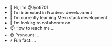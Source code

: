 - 👋 Hi, I’m @Jyoti701
- 👀 I’m interested in Frontend development
- 🌱 I’m currently learning Mern stack development
- 💞️ I’m looking to collaborate on ...
- 📫 How to reach me ...
- 😄 Pronouns: ...
- ⚡ Fun fact: ...

<!---
Jyoti701/Jyoti701 is a ✨ special ✨ repository because its `README.md` (this file) appears on your GitHub profile.
You can click the Preview link to take a look at your changes.
--->

